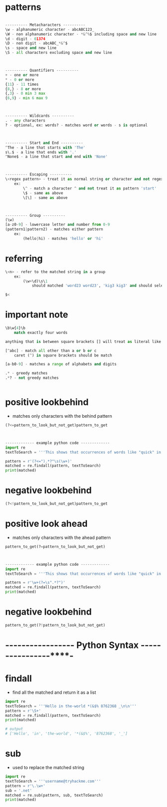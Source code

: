
# patterns
```python

---------- Metacharacters ----------
\w - alphanumeric character - abcABC123_
\W - non alphanumeric character - *&^%$ including space and new line
\d - digit - 01374
\D - non digit - abcABC_*&^$
\s - space and new line
\S - all characters excluding space and new line



---------- Quantifiers ----------
+ - one or more
* - 0 or more 
{11} - 11 times
{8,} - 8 or more
{,3} - 0 min 3 max
{6,9} - min 6 max 9



---------- Wildcards ----------
. - any characters
? - optional, ex: words? - matches word or words - s is optional



---------- Start and End ----------
^The - a line that starts with 'The'
s\.$ - a line that ends with '.'
^None$ - a line that start and end with 'None'



---------- Escaping ----------
\<regex pattern> - treat it as normal string or character and not regex pattern
	ex:
		\^ - match a character ^ and not treat it as pattern 'start'
		\$ - same as above
		\[\] - same as above



---------- Group ----------
(\w)
[a-z0-9] - lowercase letter and number from 0-9
(pattern1|pattern2) - matches either pattern
	ex:
		(hello|hi) - matches 'hello' or 'hi'

```

# referring
```python
\<n> - refer to the matched string in a group
	ex:
		(\w+\d)\s\1
			should matched 'word23 word23', 'kig3 kig3' and should select the unique value 

$<

```

# important note
```python
\b\w{4}\b
	match exactly four words

anything that is between square brackets [] will treat as literal like [-.$\d]

[^abc] - match all other than a or b or c
	caret (^) in square brackets should be match

[a-b0-9] - matches a range of alphabets and digits

.* - greedy matches
.*? - not greedy matches



```


# positive lookbehind
- matches only characters with the behind pattern
```python
(?<=pattern_to_look_but_not_get)pattern_to_get



------------- example python code -------------
import re
textToSearch = '''This shows that occurrences of words like "quick" in the original text have been replaced with "nimble cat" according to the specified pattern.'''

pattern = r'(?<=").*?"\s(\w+)'
matched = re.findall(pattern, textToSearch)
print(matched)

```


# negative lookbehind
```python
(?<!pattern_to_look_but_not_get)pattern_to_get
```

# positive look ahead
- matches only characters with the ahead pattern
```python
pattern_to_get(?=pattern_to_look_but_not_get)



------------- example python code -------------
import re
textToSearch = '''This shows that occurrences of words like "quick" in the original text have been replaced with "nimble cat" according to the specified pattern.'''

pattern = r'\w+(?=\s".*?")'
matched = re.findall(pattern, textToSearch)
print(matched)
```

# negative lookbehind
```python
pattern_to_get(?!pattern_to_look_but_not_get)
```

# ----------------- Python Syntax ----------------****-

# findall
- find all the matched and return it as a list

```python
import re
textToSearch = '''Hello in the-world *(&$% 8762368 _\n\n'''
pattern = r'\S+'
matched = re.findall(pattern, textToSearch)
print(matched)

# output
# ['Hello', 'in', 'the-world', '*(&$%', '8762368', '_']

```



# sub
- used to replace the matched string

```python
import re
textToSearch = '''username@tryhackme.com'''
pattern = r'\.\w+'
sub = '.net'
matched = re.sub(pattern, sub, textToSearch)
print(matched)

```

























